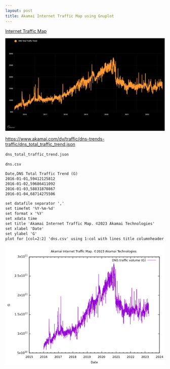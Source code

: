 ```yaml
---
layout: post
title: Akamai Internet Traffic Map using Gnuplot
---
```


[Internet Traffic Map](https://www.akamai.com/internet-station/traffic-map)

![DNS trends and traffic](/images/Akamai/DNS_trends_and_traffic.png)

<https://www.akamai.com/dv/traffic/dns-trends-traffic/dns_total_traffic_trend.json>

`dns_total_traffic_trend.json`

`dns.csv`

```
Date,DNS Total Traffic Trend (G)
2016-01-01,59412125812
2016-01-02,59686411092
2016-01-03,58831870867
2016-01-04,68714275506
```

```
set datafile separator ','
set timefmt '%Y-%m-%d'
set format x '%Y'
set xdata time
set title 'Akamai Internet Traffic Map. ©2023 Akamai Technologies'
set xlabel 'Date'
set ylabel 'G'
plot for [col=2:2] 'dns.csv' using 1:col with lines title columnheader
```

![DNS trends and traffic using Gnuplot](/images/Akamai/dns.png)